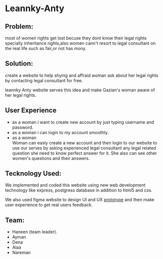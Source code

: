 # Leannky-Anty
## Problem:
most of women rights get lost becuse they dont know their legal rights specially inheritance rights,also women cann't resort to legal consultant on the real life such as fair,or not has mony.

## Solution:
create a website to help shying and affraid woman ask about her legal rights by contacting legal consultant for free.

leannky Anty website serves this idea and make Gazian's woman aware of her legal rights.
## User Experience
- as a woman i want to create new account by just typing username and password.
- as a woman i can login to my account smoothly.
- as a woman  
Woman can easly create a new account and then login to our website to use our serves by asking experienced legal consultant any legal related question she need to know perfect answer for it. She also can see other women's questions and their answers. 

## Tecknology Used:
We implemented and coded this website using new web development technology like express, postgress database in addition to html5 and css.

We also used figma website to design UI and UX [prototype](https://www.figma.com/file/Ccf3FqdidXR2o2YMmbKmOxh4/Leannky-Anty?node-id=0%3A1) and then make user experience to get real users feedback.

## Team:
* Haneen (team leader).
* Ayman
* Dena
* Alaa
* Nareman

